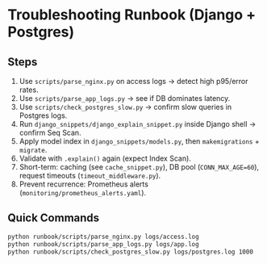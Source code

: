 # Troubleshooting Runbook (Django + Postgres)

## Steps
1. Use `scripts/parse_nginx.py` on access logs → detect high p95/error rates.
2. Use `scripts/parse_app_logs.py` → see if DB dominates latency.
3. Use `scripts/check_postgres_slow.py` → confirm slow queries in Postgres logs.
4. Run `django_snippets/django_explain_snippet.py` inside Django shell → confirm Seq Scan.
5. Apply model index in `django_snippets/models.py`, then `makemigrations` + `migrate`.
6. Validate with `.explain()` again (expect Index Scan).
7. Short-term: caching (see `cache_snippet.py`), DB pool (`CONN_MAX_AGE=60`), request timeouts (`timeout_middleware.py`).
8. Prevent recurrence: Prometheus alerts (`monitoring/prometheus_alerts.yaml`).

## Quick Commands
```bash
python runbook/scripts/parse_nginx.py logs/access.log
python runbook/scripts/parse_app_logs.py logs/app.log
python runbook/scripts/check_postgres_slow.py logs/postgres.log 1000
```
